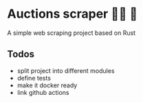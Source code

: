# Auctions scraper :male_detective: :crab: 
A simple web scraping project based on Rust

## Todos
- split project into different modules
- define tests
- make it docker ready
- link github actions
